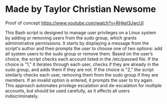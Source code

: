 # Made by Taylor Christian Newsome
Proof of concept https://www.youtube.com/watch?v=RHkel3JwcUI

This Bash script is designed to manage user privileges on a Linux system by adding or removing users from the sudo group, which grants administrative permissions. It starts by displaying a message from the script's author and then prompts the user to choose one of two options: add all system users to the sudo group or remove them. Based on the user’s choice, the script checks each account listed in the /etc/passwd file. If the choice is "1," it iterates through each user, checks if they are already in the sudo group, and adds them if they are not. If the choice is "2," the script similarly checks each user, removing them from the sudo group if they are members. If an invalid option is entered, it prompts the user to try again. This approach automates privilege escalation and de-escalation for multiple accounts, but should be used carefully, as it affects all users indiscriminately.

